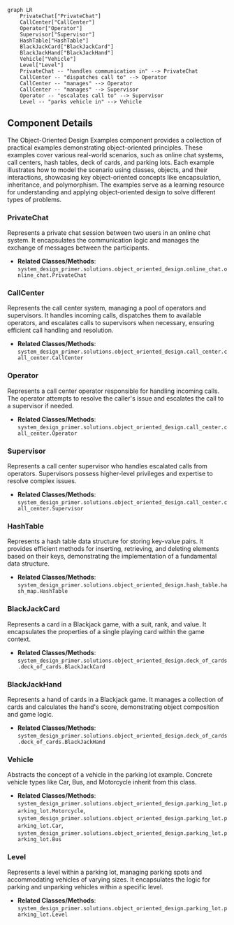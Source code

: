 ```mermaid
graph LR
    PrivateChat["PrivateChat"]
    CallCenter["CallCenter"]
    Operator["Operator"]
    Supervisor["Supervisor"]
    HashTable["HashTable"]
    BlackJackCard["BlackJackCard"]
    BlackJackHand["BlackJackHand"]
    Vehicle["Vehicle"]
    Level["Level"]
    PrivateChat -- "handles communication in" --> PrivateChat
    CallCenter -- "dispatches call to" --> Operator
    CallCenter -- "manages" --> Operator
    CallCenter -- "manages" --> Supervisor
    Operator -- "escalates call to" --> Supervisor
    Level -- "parks vehicle in" --> Vehicle
```

## Component Details

The Object-Oriented Design Examples component provides a collection of practical examples demonstrating object-oriented principles. These examples cover various real-world scenarios, such as online chat systems, call centers, hash tables, deck of cards, and parking lots. Each example illustrates how to model the scenario using classes, objects, and their interactions, showcasing key object-oriented concepts like encapsulation, inheritance, and polymorphism. The examples serve as a learning resource for understanding and applying object-oriented design to solve different types of problems.

### PrivateChat
Represents a private chat session between two users in an online chat system. It encapsulates the communication logic and manages the exchange of messages between the participants.
- **Related Classes/Methods**: `system_design_primer.solutions.object_oriented_design.online_chat.online_chat.PrivateChat`

### CallCenter
Represents the call center system, managing a pool of operators and supervisors. It handles incoming calls, dispatches them to available operators, and escalates calls to supervisors when necessary, ensuring efficient call handling and resolution.
- **Related Classes/Methods**: `system_design_primer.solutions.object_oriented_design.call_center.call_center.CallCenter`

### Operator
Represents a call center operator responsible for handling incoming calls. The operator attempts to resolve the caller's issue and escalates the call to a supervisor if needed.
- **Related Classes/Methods**: `system_design_primer.solutions.object_oriented_design.call_center.call_center.Operator`

### Supervisor
Represents a call center supervisor who handles escalated calls from operators. Supervisors possess higher-level privileges and expertise to resolve complex issues.
- **Related Classes/Methods**: `system_design_primer.solutions.object_oriented_design.call_center.call_center.Supervisor`

### HashTable
Represents a hash table data structure for storing key-value pairs. It provides efficient methods for inserting, retrieving, and deleting elements based on their keys, demonstrating the implementation of a fundamental data structure.
- **Related Classes/Methods**: `system_design_primer.solutions.object_oriented_design.hash_table.hash_map.HashTable`

### BlackJackCard
Represents a card in a Blackjack game, with a suit, rank, and value. It encapsulates the properties of a single playing card within the game context.
- **Related Classes/Methods**: `system_design_primer.solutions.object_oriented_design.deck_of_cards.deck_of_cards.BlackJackCard`

### BlackJackHand
Represents a hand of cards in a Blackjack game. It manages a collection of cards and calculates the hand's score, demonstrating object composition and game logic.
- **Related Classes/Methods**: `system_design_primer.solutions.object_oriented_design.deck_of_cards.deck_of_cards.BlackJackHand`

### Vehicle
Abstracts the concept of a vehicle in the parking lot example. Concrete vehicle types like Car, Bus, and Motorcycle inherit from this class.
- **Related Classes/Methods**: `system_design_primer.solutions.object_oriented_design.parking_lot.parking_lot.Motorcycle`, `system_design_primer.solutions.object_oriented_design.parking_lot.parking_lot.Car`, `system_design_primer.solutions.object_oriented_design.parking_lot.parking_lot.Bus`

### Level
Represents a level within a parking lot, managing parking spots and accommodating vehicles of varying sizes. It encapsulates the logic for parking and unparking vehicles within a specific level.
- **Related Classes/Methods**: `system_design_primer.solutions.object_oriented_design.parking_lot.parking_lot.Level`

